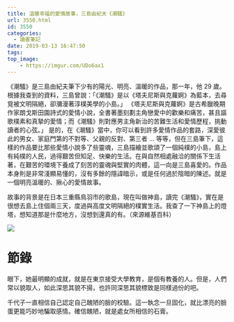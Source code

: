 ```yaml
---
title: 溫暖幸福的愛情故事，三島由紀夫《潮騷》
url: 3550.html
id: 3550
categories:
  - 讀書筆記
date: 2019-03-13 16:47:50
tags:
top_image: 
    - https://imgur.com/UDo6ax1
---
```


《潮騷》是三島由紀夫筆下少有的陽光、明亮、溫暖的作品，那一年，他 29 歲。
根據我查到的資料，三島曾說：「《潮騷》是以《塔夫尼斯與克蘿婀》為藍本，去尋覓被文明隔絕，卻瀰漫著淳樸美學的小島。」
《塔夫尼斯與克蘿婀》是古希臘晚期作家朗戈斯田園詩式的愛情小說，全書著墨刻劃主角戀愛中的歡樂和痛苦，甚且謳歌樸素和真摯的愛情；而《潮騷》則對應男主角新治的苦難生活和愛情歷程，挑動讀者的心弦。」 是的，在《潮騷》當中，你可以看到許多愛情作品的套路，深愛彼此的男女、家庭門第的不對等、父親的反對、第三者 ... 等等，但在三島筆下，這樣的作品要比那些愛情小說多了些靈魂，三島描繪並歌頌了一個純樸的小島，島上有純樸的人民，過得艱苦但知足、快樂的生活。在與自然相處融洽的關係下生活著，在艱苦的環境下養成了刻苦的靈魂與堅實的肉體，這一向是三島喜愛的。作品本身則是非常淺顯易懂的，沒有多餘的隱諱暗示，或是任何過於陰暗的陳述。就是一個明亮溫暖的、揪心的愛情故事。

故事的背景是在日本三重縣鳥羽市的歌島，現在叫做神島，讀完《潮騷》，實在是很想去島上住個兩三天，度過與高度文明隔絕的樸實生活。我查了一下神島上的燈塔，想知道那是什麼地方，沒想到還真的有。（來源維基百科） 

![](https://imgur.com/TuQD5Ti.jpg) 


# 節錄
眼下，她最明顯的成就，就是在東京接受大學教育，是個有教養的人。但是，人們常以貌取人，如此深思其貌不揚，也許同深思其貌標致是同樣過份的吧。

千代子一直相信自己認定自己醜陋的臉的校驗。這一執念一旦固化，就比漂亮的臉蛋更能巧妙地騙取感情。確信醜陋，就是處女所相信的石膏。